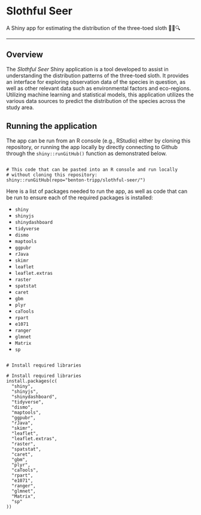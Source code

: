# Slothful Seer
A Shiny app for estimating the distribution of the three-toed sloth 🦥🌳🔍

<hr>

## Overview

The *Slothful Seer* Shiny application is a tool developed to assist in understanding the distribution patterns of the three-toed sloth. It provides an interface for exploring observation data of the species in question, as well as other relevant data such as environmental factors and eco-regions. Utilizing machine learning and statistical models, this application utilizes the various data sources to predict the distribution of the species across the study area.

## Running the application

The app can be run from an R console (e.g., RStudio) either by cloning this repository, or running the app locally by directly connecting to Github through the `shiny::runGitHub()` function as demonstrated below.

```{r}

# This code that can be pasted into an R console and run locally
# without cloning this repository:
shiny::runGitHub(repo="benton-tripp/slothful-seer/")

```

Here is a list of packages needed to run the app, as well as code that can be run to ensure each of 
the required packages is installed:

- `shiny`
- `shinyjs`
- `shinydashboard`
- `tidyverse`
- `dismo`
- `maptools`
- `ggpubr`
- `rJava`
- `skimr`
- `leaflet`
- `leaflet.extras`
- `raster`
- `spatstat`
- `caret`
- `gbm`
- `plyr`
- `caTools`
- `rpart`
- `e1071`
- `ranger`
- `glmnet`
- `Matrix`
- `sp`

```{r}

# Install required libraries

# Install required libraries
install.packages(c(
  "shiny",
  "shinyjs",
  "shinydashboard",
  "tidyverse",
  "dismo",
  "maptools",
  "ggpubr",
  "rJava",
  "skimr",
  "leaflet",
  "leaflet.extras",
  "raster",
  "spatstat",
  "caret",
  "gbm",
  "plyr",
  "caTools",
  "rpart",
  "e1071",
  "ranger",
  "glmnet",
  "Matrix",
  "sp"
))


```



